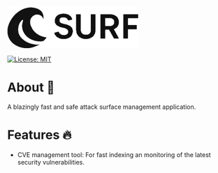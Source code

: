 <img src="assets/logo.png" width="300"/>

[![License: MIT](https://cdn.prod.website-files.com/5e0f1144930a8bc8aace526c/65dd9eb5aaca434fac4f1c34_License-MIT-blue.svg)](/LICENSE)

# About 🚀
A blazingly fast and safe attack surface management application.

# Features 🔥
- CVE management tool: For fast indexing an monitoring of the latest security vulnerabilities.

